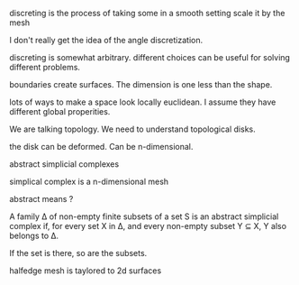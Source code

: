 discreting is the process of taking some in a smooth setting scale it by the mesh

I don't really get the idea of the angle discretization.

discreting is somewhat arbitrary. different choices can be useful for solving different problems.

boundaries create surfaces. The dimension is one less than the shape.

lots of ways to make a space look locally euclidean. I assume they have different global properities.

We are talking topology. We need to understand topological disks.

the disk can be deformed. Can be n-dimensional.

abstract simplicial complexes

simplical complex is a n-dimensional mesh

abstract means ?


A family Δ of non-empty finite subsets of a set S is an abstract simplicial complex if, for every set X in Δ, and every non-empty subset Y ⊆ X, Y also belongs to Δ.

If the set is there, so are the subsets.

halfedge mesh is taylored to 2d surfaces
